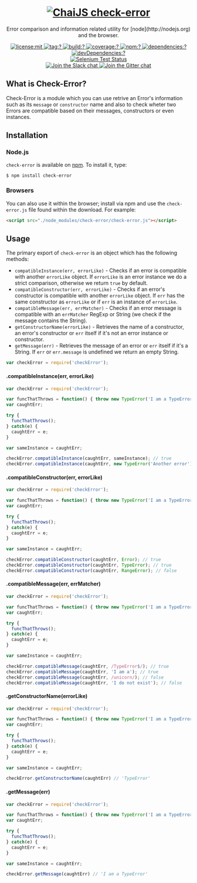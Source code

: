 <h1 align=center>
  <a href="http://chaijs.com" title="Chai Documentation">
    <img alt="ChaiJS" src="http://chaijs.com/img/chai-logo.png"/> check-error
  </a>
</h1>

<p align=center>
  Error comparison and information related utility for [node](http://nodejs.org) and the browser.
</p>

<p align=center>
  <a href="./LICENSE">
    <img
      alt="license:mit"
      src="https://img.shields.io/badge/license-mit-green.svg?style=flat-square"
    />
  </a>
  <a href="https://github.com/chaijs/check-error/releases">
    <img
      alt="tag:?"
      src="https://img.shields.io/github/tag/chaijs/check-error.svg?style=flat-square"
    />
  </a>
  <a href="https://travis-ci.org/chaijs/check-error">
    <img
      alt="build:?"
      src="https://img.shields.io/travis/chaijs/check-error/master.svg?style=flat-square"
    />
  </a>
  <a href="https://coveralls.io/r/chaijs/check-error">
    <img
      alt="coverage:?"
      src="https://img.shields.io/coveralls/chaijs/check-error/master.svg?style=flat-square"
    />
  </a>
  <a href="https://www.npmjs.com/packages/check-error">
    <img
      alt="npm:?"
      src="https://img.shields.io/npm/v/check-error.svg?style=flat-square"
    />
  </a>
  <a href="https://www.npmjs.com/packages/check-error">
    <img
      alt="dependencies:?"
      src="https://img.shields.io/npm/dm/check-error.svg?style=flat-square"
    />
  </a>
  <a href="">
    <img
      alt="devDependencies:?"
      src="https://img.shields.io/david/chaijs/check-error.svg?style=flat-square"
    />
  </a>
  <br/>
  <a href="https://saucelabs.com/u/chaijs-check-error">
    <img
      alt="Selenium Test Status"
      src="https://saucelabs.com/browser-matrix/chaijs-check-error.svg"
    />
  </a>
  <br>
  <a href="https://chai-slack.herokuapp.com/">
    <img
      alt="Join the Slack chat"
      src="https://img.shields.io/badge/slack-join%20chat-E2206F.svg?style=flat-square"
    />
  </a>
  <a href="https://gitter.im/chaijs/chai">
    <img
      alt="Join the Gitter chat"
      src="https://img.shields.io/badge/gitter-join%20chat-D0104D.svg?style=flat-square"
    />
  </a>
</p>

## What is Check-Error?

Check-Error is a module which you can use retrive an Error's information such as its `message` or `constructor` name and also to check wheter two Errors are compatible based on their messages, constructors or even instances.

## Installation

### Node.js

`check-error` is available on [npm](http://npmjs.org). To install it, type:

    $ npm install check-error

### Browsers

You can also use it within the browser; install via npm and use the `check-error.js` file found within the download. For example:

```html
<script src="./node_modules/check-error/check-error.js"></script>
```

## Usage

The primary export of `check-error` is an object which has the following methods:

* `compatibleInstance(err, errorLike)` - Checks if an error is compatible with another `errorLike` object. If `errorLike` is an error instance we do a strict comparison, otherwise we return `true` by default.
* `compatibleConstructor(err, errorLike)` - Checks if an error's constructor is compatible with another `errorLike` object. If `err` has the same constructor as `errorLike` or if `err` is an instance of `errorLike`.
* `compatibleMessage(err, errMatcher)` - Checks if an error message is compatible with an `errMatcher` RegExp or String (we check if the message contains the String).
* `getConstructorName(errorLike)` - Retrieves the name of a constructor, an error's constructor or `err` itself if it's not an error instance or constructor.
* `getMessage(err)` - Retrieves the message of an error or `err` itself if it's a String. If `err` or `err.message` is undefined we return an empty String.

```js
var checkError = require('checkError');
```

#### .compatibleInstance(err, errorLike)

```js
var checkError = require('checkError');

var funcThatThrows = function() { throw new TypeError('I am a TypeError') };
var caughtErr;

try {
  funcThatThrows();
} catch(e) {
  caughtErr = e;
}

var sameInstance = caughtErr;

checkError.compatibleInstance(caughtErr, sameInstance); // true
checkError.compatibleInstance(caughtErr, new TypeError('Another error')); // false
```

#### .compatibleConstructor(err, errorLike)

```js
var checkError = require('checkError');

var funcThatThrows = function() { throw new TypeError('I am a TypeError') };
var caughtErr;

try {
  funcThatThrows();
} catch(e) {
  caughtErr = e;
}

var sameInstance = caughtErr;

checkError.compatibleConstructor(caughtErr, Error); // true
checkError.compatibleConstructor(caughtErr, TypeError); // true
checkError.compatibleConstructor(caughtErr, RangeError); // false
```

#### .compatibleMessage(err, errMatcher)

```js
var checkError = require('checkError');

var funcThatThrows = function() { throw new TypeError('I am a TypeError') };
var caughtErr;

try {
  funcThatThrows();
} catch(e) {
  caughtErr = e;
}

var sameInstance = caughtErr;

checkError.compatibleMessage(caughtErr, /TypeError$/); // true
checkError.compatibleMessage(caughtErr, 'I am a'); // true
checkError.compatibleMessage(caughtErr, /unicorn/); // false
checkError.compatibleMessage(caughtErr, 'I do not exist'); // false
```

#### .getConstructorName(errorLike)

```js
var checkError = require('checkError');

var funcThatThrows = function() { throw new TypeError('I am a TypeError') };
var caughtErr;

try {
  funcThatThrows();
} catch(e) {
  caughtErr = e;
}

var sameInstance = caughtErr;

checkError.getConstructorName(caughtErr) // 'TypeError'
```

#### .getMessage(err)

```js
var checkError = require('checkError');

var funcThatThrows = function() { throw new TypeError('I am a TypeError') };
var caughtErr;

try {
  funcThatThrows();
} catch(e) {
  caughtErr = e;
}

var sameInstance = caughtErr;

checkError.getMessage(caughtErr) // 'I am a TypeError'
```
